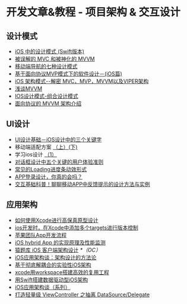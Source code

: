 # 开发文章&教程 - 项目架构 & 交互设计
## 设计模式
- [iOS 中的设计模式 (Swift版本)][1]
- [被误解的 MVC 和被神化的 MVVM][2]
- [移动端导航的七种设计模式][3]
- [基于面向协议MVP模式下的软件设计－(iOS篇)][4]
- [iOS 架构模式--解密 MVC，MVP，MVVM以及VIPER架构][5]
- [浅谈MVVM][6]
- [IOS设计模式-组合设计模式][7]
- [面向协议的 MVVM 架构介绍][8]

## UI设计
- [UI设计基础－iOS设计中的三个关键字][9]
- 移动端适配方案 [（上）][10][(下)][11]
- 学习ios设计 [（1）][12]
- [对话框设计中五个关键的用户体验准则][13]
- [常见的Loading进度条动效形式][14]
- [APP登录设计，你真的会吗？][15]
- [交互基础科普！聊聊移动APP中反馈提示的设计方法与实例][16]

## 应用架构
- [如何使用Xcode进行高保真原型设计][17]
- [ios开发时，在Xcode中添加多个targets进行版本控制][18]
- [苹果团队App开发流程][19]
- [iOS hybrid App 的实现原理及性能监测][20]
- [猿题库 iOS 客户端架构设计][21] _\*（OC）_
- [iOS应用架构谈：架构设计的方法论][22]
- [基于彻底解耦合的实验性iOS架构][23]
- [xcode用workspace搭建高效的复用工程][24]
- [用Swift搭建数据驱动型iOS架构][25]
- [iOS应用架构谈（系列）][26]
- [打造轻量级 ViewController 之抽离 DataSource/Delegate][27]

[1]:	http://wiki.jikexueyuan.com/project/ios-design-patterns-in-swift/
[2]:	http://blog.devtang.com/blog/2015/11/02/mvc-and-mvvm/ "被误解的 MVC 和被神化的 MVVM"
[3]:	http://www.ui.cn/detail/73429.html
[4]:	http://www.jianshu.com/p/f7ff18ac1c31 "基于面向协议MVP模式下的软件设计－(iOS篇)"
[5]:	http://www.cocoachina.com/ios/20160108/14916.html
[6]:	https://github.com/lovemo/MVVMFramework "MVVMFramework"
[7]:	http://www.cnblogs.com/goodboy-heyang/p/5226090.html "IOS设计模式-组合设计模式"
[8]:	https://realm.io/cn/news/doios-natasha-murashev-protocol-oriented-mvvm/
[9]:	http://www.cocoachina.com/design/20151214/14680.html
[10]:	https://github.com/riskers/blog/issues/17
[11]:	https://github.com/riskers/blog/issues/18 "移动端适配方案(下)"
[12]:	http://www.cnblogs.com/themachine/p/5180103.html "学习ios设计（1）"
[13]:	http://get.ftqq.com/8430.get
[14]:	http://www.jianshu.com/p/aa301c739e1f "常见的Loading进度条动效形式"
[15]:	http://www.jianshu.com/p/a8a169c5eba9 "APP登录设计，你真的会吗？"
[16]:	http://www.uisdc.com/app-feedback-method-use-case "交互基础科普！聊聊移动APP中反馈提示的设计方法与实例"
[17]:	http://isux.tencent.com/xcode-storyboard.html
[18]:	http://blog.csdn.net/ysysbaobei/article/details/10951991
[19]:	http://atleeon.com/write/2015/08/30/fake-it-till-you-make-it/
[20]:	http://www.cocoachina.com/ios/20151118/14270.html
[21]:	http://mp.weixin.qq.com/s?__biz=MjM5NTIyNTUyMQ==&mid=444322139&idx=1&sn=c7bef4d439f46ee539aa76d612023d43&scene=23&srcid=1230RYRzNotU9iTZKvt7ksFW#rd&ADUIN=502332019&ADSESSION=1451480917&ADTAG=CLIENT.QQ.5425_.0&ADPUBNO=26509
[22]:	http://mp.weixin.qq.com/s?__biz=MzA5Nzc4OTA1Mw==&mid=407735372&idx=1&sn=87c20f7db6990db00838498827692683#rd
[23]:	http://ios.jobbole.com/83888/
[24]:	http://iosxxx.com/blog/2016-01-23-xcodeda-jian-gao-xiao-de-fu-yong-gong-cheng.html "xcode用workspace搭建高效的复用工程"
[25]:	http://mrpeak.cn/blog/swift-dda/ "用Swift搭建数据驱动型iOS架构"
[26]:	http://casatwy.com/iosying-yong-jia-gou-tan-kai-pian.html "iOS应用架构谈  开篇"
[27]:	http://chengway.in/da-zao-qing-liang-ji-viewcontroller-zhi-chou-chi-datasource-delegate/